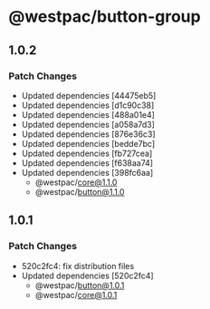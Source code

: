 # @westpac/button-group

## 1.0.2

### Patch Changes

- Updated dependencies [44475eb5]
- Updated dependencies [d1c90c38]
- Updated dependencies [488a01e4]
- Updated dependencies [a058a7d3]
- Updated dependencies [876e36c3]
- Updated dependencies [bedde7bc]
- Updated dependencies [fb727cea]
- Updated dependencies [f638aa74]
- Updated dependencies [398fc6aa]
  - @westpac/core@1.1.0
  - @westpac/button@1.1.0

## 1.0.1

### Patch Changes

- 520c2fc4: fix distribution files
- Updated dependencies [520c2fc4]
  - @westpac/button@1.0.1
  - @westpac/core@1.0.1
